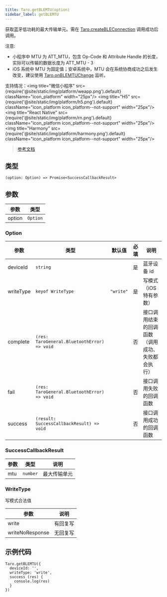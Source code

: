```yaml
---
title: Taro.getBLEMTU(option)
sidebar_label: getBLEMTU
---
```


获取蓝牙低功耗的最大传输单元。需在 [Taro.createBLEConnection](/docs/apis/device/bluetooth-ble/createBLEConnection) 调用成功后调用。

注意:
- 小程序中 MTU 为 ATT_MTU，包含 Op-Code 和 Attribute Handle 的长度，实际可以传输的数据长度为 ATT_MTU - 3
- iOS 系统中 MTU 为固定值；安卓系统中，MTU 会在系统协商成功之后发生改变，建议使用 [Taro.onBLEMTUChange](/docs/apis/device/bluetooth-ble/onBLEMTUChange) 监听。

支持情况：<img title="微信小程序" src={require('@site/static/img/platform/weapp.png').default} className="icon_platform" width="25px"/> <img title="H5" src={require('@site/static/img/platform/h5.png').default} className="icon_platform icon_platform--not-support" width="25px"/> <img title="React Native" src={require('@site/static/img/platform/rn.png').default} className="icon_platform icon_platform--not-support" width="25px"/> <img title="Harmony" src={require('@site/static/img/platform/harmony.png').default} className="icon_platform icon_platform--not-support" width="25px"/>

> [参考文档](https://developers.weixin.qq.com/miniprogram/dev/api/device/bluetooth-ble/wx.getBLEMTU.html)

## 类型

```tsx
(option: Option) => Promise<SuccessCallbackResult>
```

## 参数

| 参数 | 类型 |
| --- | --- |
| option | `Option` |

### Option

| 参数 | 类型 | 默认值 | 必填 | 说明 |
| --- | --- | :---: | :---: | --- |
| deviceId | `string` |  | 是 | 蓝牙设备 id |
| writeType | `keyof WriteType` | `"write"` | 是 | 写模式 （iOS 特有参数） |
| complete | `(res: TaroGeneral.BluetoothError) => void` |  | 否 | 接口调用结束的回调函数（调用成功、失败都会执行） |
| fail | `(res: TaroGeneral.BluetoothError) => void` |  | 否 | 接口调用失败的回调函数 |
| success | `(result: SuccessCallbackResult) => void` |  | 否 | 接口调用成功的回调函数 |

### SuccessCallbackResult

| 参数 | 类型 | 说明 |
| --- | --- | --- |
| mtu | `number` | 最大传输单元 |

### WriteType

写模式合法值

| 参数 | 说明 |
| --- | --- |
| write | 有回复写 |
| writeNoResponse | 无回复写 |

## 示例代码

```tsx
Taro.getBLEMTU({
  deviceId: '',
  writeType: 'write',
  success (res) {
    console.log(res)
  }
})
```
